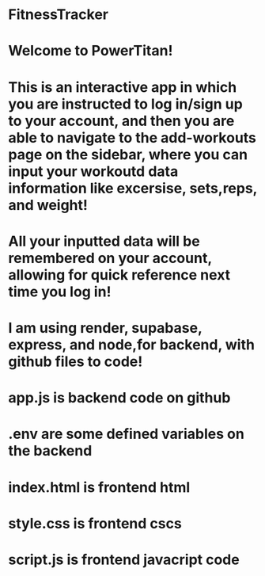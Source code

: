 # FitnessTracker
# Welcome to PowerTitan! 
# This is an interactive app in which you are instructed to log in/sign up to your account, and then you are able to navigate to the add-workouts page on the sidebar, where you can input your workoutd data information like excersise, sets,reps, and weight!
# All your inputted data will be remembered on your account, allowing for quick reference next time you log in!
# I am using render, supabase, express, and node,for backend, with github files to code!
# app.js is backend code on github
# .env are some defined variables on the backend
# index.html is frontend html
# style.css is frontend cscs
# script.js is frontend javacript code